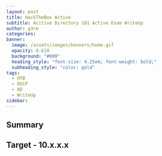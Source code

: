 ```yaml
---
layout: post
title: HackTheBox Active
subtitle: Acitive Directory 101 Active Exam WriteUp
author: g3rm
categories: 
banner:
  image: /assets/images/banners/home.gif
  opacity: 0.618
  background: "#000"
  heading_style: "font-size: 4.25em; font-weight: bold;"
  subheading_style: "color: gold"
tags:
  - HTB
  - OSCP
  - AD
  - WriteUp
sidebar:
---
```

## Summary

## Target - 10.x.x.x